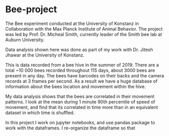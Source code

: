 # Bee-project
The Bee experiment conducted at the University of Konstanz in Collaboration with the Max Planck Institute of Animal Behavior. The project was led by Prof. Dr. Micheal Smith, currently leader of the Smith bee lab at Auburn University. 

Data analysis shown here was done as part of my work with Dr. Jitesh Jhawar at the   University of Konstanz.

This is data recorded from a bee hive in the summer of 2019. There are a total ~10 000 bees recorded throughout 115 days, about 3000 bees are present in any day. The bees have barcodes on their backs and the camera records at 3 frames per second. As a result we have a huge database of information about the bees location and movement within the hive. 

My data analysis shows that the bees are correlated in their movement patterns. I look at the mean during 1 minute 90th percentile of speed of movement, and find that its correlated in time more than in an equivalent dataset in which time is shuffled. 

In this project I work on jupyter notebooks, and use pandas package to work with the dataframes. I re-organize the dataframe so that 
